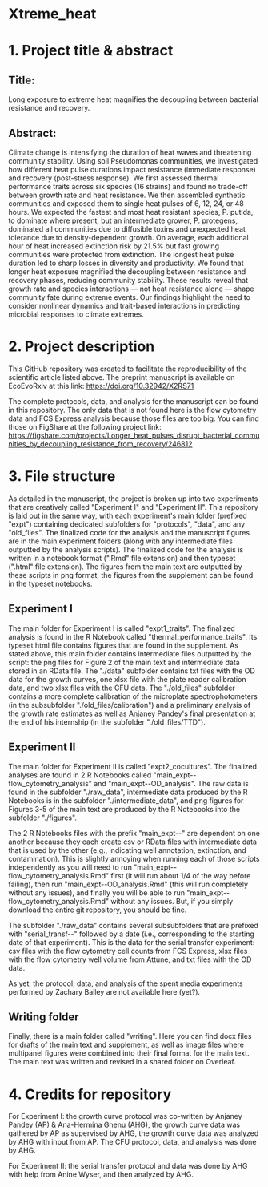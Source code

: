 # Xtreme_heat

# 1. Project title & abstract

## Title:

Long exposure to extreme heat magnifies the decoupling between bacterial resistance and recovery.

## Abstract:

Climate change is intensifying the duration of heat waves and threatening community stability. Using soil Pseudomonas communities, we investigated how different heat pulse durations impact resistance (immediate response) and recovery (post-stress response). We first assessed thermal performance traits across six species (16 strains) and found no trade-off between growth rate and heat resistance. We then assembled synthetic communities and exposed them to single heat pulses of 6, 12, 24, or 48 hours. We expected the fastest and most heat resistant species, P. putida, to dominate where present, but an intermediate grower, P. protegens, dominated all communities due to diffusible toxins and unexpected heat tolerance due to density-dependent growth. On average, each additional hour of heat increased extinction risk by 21.5% but fast growing communities were protected from extinction. The longest heat pulse duration led to sharp losses in diversity and productivity. We found that longer heat exposure magnified the decoupling between resistance and recovery phases, reducing community stability. These results reveal that growth rate and species interactions — not heat resistance alone — shape community fate during extreme events. Our findings highlight the need to consider nonlinear dynamics and trait-based interactions in predicting microbial responses to climate extremes.

# 2. Project description

This GitHub repository was created to facilitate the reproducibility of the scientific article listed above. The preprint manuscript is available on EcoEvoRxiv at this link: https://doi.org/10.32942/X2RS71

The complete protocols, data, and analysis for the manuscript can be found in this repository. The only data that is not found here is the flow cytometry data and FCS Express analysis because those files are too big. You can find those on FigShare at the following project link: https://figshare.com/projects/Longer_heat_pulses_disrupt_bacterial_communities_by_decoupling_resistance_from_recovery/246812


# 3. File structure

As detailed in the manuscript, the project is broken up into two experiments that are creatively called "Experiment I" and "Experiment II". This repository is laid out in the same way, with each experiment's main folder (prefixed "expt") containing dedicated subfolders for "protocols", "data", and any "old_files". The finalized code for the analysis and the manuscript figures are in the main experiment folders (along with any intermediate files outputted by the analysis scripts). The finalized code for the analysis is written in a notebook format (".Rmd" file extension) and then typeset (".html" file extension). The figures from the main text are outputted by these scripts in png format; the figures from the supplement can be found in the typeset notebooks.

## Experiment I

The main folder for Experiment I is called "expt1_traits". The finalized analysis is found in the R Notebook called "thermal_performance_traits". Its typeset html file contains figures that are found in the supplement. As stated above, this main folder contains intermediate files outputted by the script: the png files for Figure 2 of the main text and intermediate data stored in an RData file. The "./data" subfolder contains txt files with the OD data for the growth curves, one xlsx file with the plate reader calibration data, and two xlsx files with the CFU data. The "./old_files" subfolder contains a more complete calibration of the microplate spectrophotometers (in the subsubfolder "./old_files/calibration") and a preliminary analysis of the growth rate estimates as well as Anjaney Pandey's final presentation at the end of his internship (in the subfolder "./old_files/TTD").

## Experiment II

The main folder for Experiment II is called "expt2_cocultures". The finalized analyses are found in 2 R Notebooks called "main_expt--flow_cytometry_analysis" and "main_expt--OD_analysis". The raw data is found in the subfolder "./raw_data", intermediate data produced by the R Notebooks is in the subfolder "./intermediate_data", and png figures for Figures 3-5 of the main text are produced by the R Notebooks into the subfolder "./figures".

The 2 R Notebooks files with the prefix "main_expt--" are dependent on one another because they each create csv or RData files with intermediate data that is used by the other (e.g., indicating well annotation, extinction, and contamination). This is slightly annoying when running each of those scripts independently as you will need to run "main_expt--flow_cytometry_analysis.Rmd" first (it will run about 1/4 of the way before failing), then run "main_expt--OD_analysis.Rmd" (this will run completely without any issues), and finally you will be able to run "main_expt--flow_cytometry_analysis.Rmd" without any issues. But, if you simply download the entire git repository, you should be fine.

The subfolder "./raw_data" contains several subsubfolders that are prefixed with "serial_transf--" followed by a date (i.e., corresponding to the starting date of that experiment). This is the data for the serial transfer experiment: csv files with the flow cytometry cell counts from FCS Express, xlsx files with the flow cytometry well volume from Attune, and txt files with the OD data.

As yet, the protocol, data, and analysis of the spent media experiments performed by Zachary Bailey are not available here (yet?).

## Writing folder

Finally, there is a main folder called "writing". Here you can find docx files for drafts of the main text and supplement, as well as image files where multipanel figures were combined into their final format for the main text. The main text was written and revised in a shared folder on Overleaf.

# 4. Credits for repository

For Experiment I: the growth curve protocol was co-written by Anjaney Pandey (AP) & Ana-Hermina Ghenu (AHG), the growth curve data was gathered by AP as supervised by AHG, the growth curve data was analyzed by AHG with input from AP. The CFU protocol, data, and analysis was done by AHG.

For Experiment II: the serial transfer protocol and data was done by AHG with help from Anine Wyser, and then analyzed by AHG.

